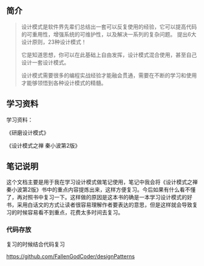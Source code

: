 ## 简介

> ​		设计模式是软件界先辈们总结出一套可以反复使用的经验，它可以提高代码的可重用性，增强系统的可维护性，以及解决一系列的复杂问题。 提出6大设计原则，23种设计模式！
>
> ​		它是知道思想，你可以在此基础上自由发挥，设计模式混合使用，甚至自己设计一套设计模式。
>
> ​		设计模式需要很多的编程实战经验才能融会贯通，需要在不断的学习和使用才能够领悟到各种设计模式的精髓。

## 学习资料

学习资料：

《研磨设计模式》

《设计模式之禅 秦小波第2版》

## 笔记说明

​		这个文档主要是用于我在学习设计模式做笔记使用，笔记中我会将《设计模式之禅 秦小波第2版》书中的重点内容提炼出来，这样方便复习。今后如果有什么看不懂了，再对照书中复习一下。这样做的原因是这本书的确是一本学习设计模式的好书，采用白话文的方式让读者很容易理解作者要表达的意思，但是这样就会导致复习的时候容易看不到重点，花费太多时间去复习。

### 代码存放

复习的时候结合代码复习

https://github.com/FallenGodCoder/designPatterns

